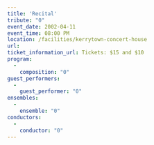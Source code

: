 ```yaml
---
title: 'Recital'
tribute: "0"
event_date: 2002-04-11
event_time: 08:00 PM
location: /facilities/kerrytown-concert-house
url: 
ticket_information_url: Tickets: $15 and $10
program: 
  -
    composition: "0"
guest_performers: 
  -
    guest_performer: "0"
ensembles: 
  -
    ensemble: "0"
conductors: 
  -
    conductor: "0"
---
```

